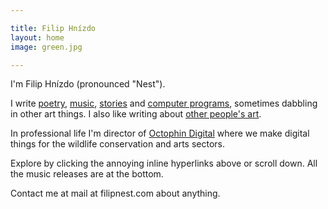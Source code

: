 ```yaml
---

title: Filip Hnízdo
layout: home
image: green.jpg

---
```


I'm Filip Hnízdo (pronounced "Nest").

I write [poetry](/tag/poetry), [music](#music), [stories](/tag/stories) and [computer programs](/tag/code), sometimes dabbling in other art things. I also like writing about [other people's art](/tag/art-tribute).

In professional life I'm director of [Octophin Digital](https://octophindigital.com) where we make digital things for the wildlife conservation and arts sectors.

Explore by clicking the annoying inline hyperlinks above or scroll down. All the music releases are at the bottom.

Contact me at mail at filipnest.com about anything.
